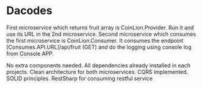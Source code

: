 # Dacodes
First microservice which returns fruit array is CoinLion.Provider. Run it and use its URL in the 2nd microservice.
Second microservice which consumes the first microservice is CoinLion.Consumer. It consumes the endpoint [Consumes.API.URL]/api/fruit (GET) and do the logging using console log from Console APP.

No extra components needed. 
All dependencies already installed in each projects.
Clean architecture for both microservices.
CQRS implemented. 
SOLID principles.
RestSharp for consuming restful service 
